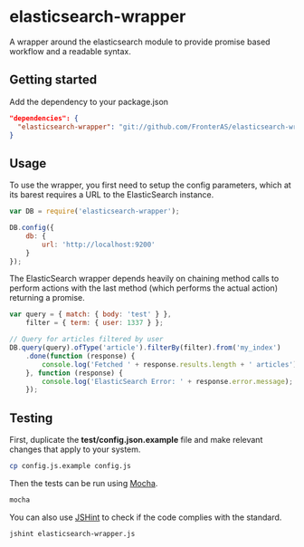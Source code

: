 elasticsearch-wrapper
======================

A wrapper around the elasticsearch module to provide promise based workflow and a readable syntax.

## Getting started

Add the dependency to your package.json
```json
"dependencies": {
  "elasticsearch-wrapper": "git://github.com/FronterAS/elasticsearch-wrapper.git#master"
}
```

## Usage

To use the wrapper, you first need to setup the config parameters, which at its barest requires a URL to the ElasticSearch instance.

```js
var DB = require('elasticsearch-wrapper');

DB.config({
    db: {
        url: 'http://localhost:9200'
    }
});
```

The ElasticSearch wrapper depends heavily on chaining method calls to perform actions with the last method (which performs the actual action) returning a promise.

```js
var query = { match: { body: 'test' } },
    filter = { term: { user: 1337 } };

// Query for articles filtered by user
DB.query(query).ofType('article').filterBy(filter).from('my_index')
    .done(function (response) {
        console.log('Fetched ' + response.results.length + ' articles');
    }, function (response) {
        console.log('ElasticSearch Error: ' + response.error.message);
    });
```

## Testing

First, duplicate the **test/config.json.example** file and make relevant changes that apply to your system.

```bash
cp config.js.example config.js
```

Then the tests can be run using [Mocha](http://visionmedia.github.io/mocha/).

```bash
mocha
```

You can also use [JSHint](http://jshint.com/) to check if the code complies with the standard.

```bash
jshint elasticsearch-wrapper.js
```
